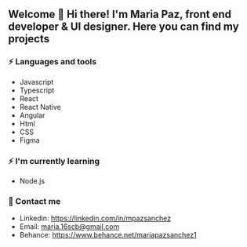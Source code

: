 ## Welcome 👋 Hi there! I'm Maria Paz, front end developer & UI designer. Here you can find my projects
### ⚡ Languages and tools
- Javascript
- Typescript
- React
- React Native
- Angular
- Html
- CSS
- Figma

### ⚡ I'm currently learning
- Node.js

### 📧 Contact me
- Linkedin: https://linkedin.com/in/mpazsanchez
- Email: maria.16scb@gmail.com
- Behance: https://www.behance.net/mariapazsanchez1



